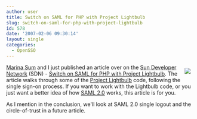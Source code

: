 ```yaml
---
author: user
title: Switch on SAML for PHP with Project Lightbulb
slug: switch-on-saml-for-php-with-project-lightbulb
id: 578
date: '2007-02-06 09:30:14'
layout: single
categories:
  - OpenSSO
---
```


[<span style="margin: 10px; float: right;">![](http://blogs.sun.com/theaquarium/resource/lightbulb.gif)</span>](https://lightbulb.dev.java.net/)

[Marina Sum](http://weblogs.java.net/blog/marinasum/) and I just published an article over on the [Sun Developer Network](http://developers.sun.com/) (SDN) - [Switch on SAML for PHP with Project Lightbulb](http://developers.sun.com/prodtech/identserver/reference/techart/lightbulb.html). The article walks through some of the [Project Lightbulb](https://lightbulb.dev.java.net/) code, following the single sign-on process. If you want to work with the Lightbulb code, or you just want a better idea of how [SAML 2.0](http://www.oasis-open.org/committees/tc_home.php?wg_abbrev=security#samlv20) works, this article is for you.

As I mention in the conclusion, we'll look at SAML 2.0 single logout and the circle-of-trust in a future article.